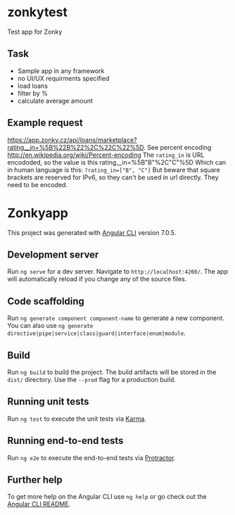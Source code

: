 # zonkytest
Test app for Zonky

## Task
- Sample app in any framework
- no UI/UX requirments specified
- load loans
- filter by %
- calculate average amount

## Example request
https://app.zonky.cz/api/loans/marketplace?rating__in=%5B%22B%22%2C%22C%22%5D.
See percent encoding  http://en.wikipedia.org/wiki/Percent-encoding
The `rating_in` is URL encododed, so the value is this rating__in=%5B"B"%2C"C"%5D
Which can in human language is this: `?rating_in=["B", "C"]`
But beware that square brackets are reserved for IPv6, so they can't be used in url directly. They need to be encoded.


# Zonkyapp

This project was generated with [Angular CLI](https://github.com/angular/angular-cli) version 7.0.5.

## Development server

Run `ng serve` for a dev server. Navigate to `http://localhost:4200/`. The app will automatically reload if you change any of the source files.

## Code scaffolding

Run `ng generate component component-name` to generate a new component. You can also use `ng generate directive|pipe|service|class|guard|interface|enum|module`.

## Build

Run `ng build` to build the project. The build artifacts will be stored in the `dist/` directory. Use the `--prod` flag for a production build.

## Running unit tests

Run `ng test` to execute the unit tests via [Karma](https://karma-runner.github.io).

## Running end-to-end tests

Run `ng e2e` to execute the end-to-end tests via [Protractor](http://www.protractortest.org/).

## Further help

To get more help on the Angular CLI use `ng help` or go check out the [Angular CLI README](https://github.com/angular/angular-cli/blob/master/README.md).

